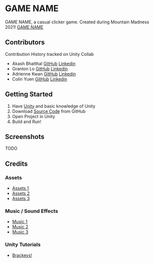 # GAME NAME
GAME NAME, a casual clicker game.
Created during Mountain Madness 2021!
[GAME NAME](https://i.imgur.com/tlBdid2.png)


## Contributors
Contribution History tracked on Unity Collab
- Akash Bhatthal [GitHub](https://github.com/abhatthal) [Linkedin](https://www.linkedin.com/in/akash-bhatthal/)
- Granton Lo  [GitHub](https://github.com/granbraan) [Linkedin](https://www.linkedin.com/in/granton-lo-0589a5140/)
- Adrienne Kwan [GitHub](https://github.com/papashirogane) [Linkedin](https://www.linkedin.com/in/akwan/)
- Colin Yuen [GitHub](https://github.com/ColinKYuen) [Linkedin](https://www.linkedin.com/in/colinyuen)

## Getting Started
1. Have [Unity](https://unity.com/) and basic knowledge of Unity
2. Download [Source Code](https://github.com/ColinKYuen/Mountain-Madness-2021/archive/master.zip) from GitHub
3. Open Project in Unity
4. Build and Run!

## Screenshots
TODO

## Credits
### Assets
- [Assets 1](TODO)
- [Assets 2](TODO)
- [Assets 3](TODO)
### Music / Sound Effects
- [Music 1](TODO)
- [Music 2](TODO)
- [Music 3](TODO)
### Unity Tutorials
- [Brackeys!](https://www.youtube.com/channel/UCYbK_tjZ2OrIZFBvU6CCMiA)

